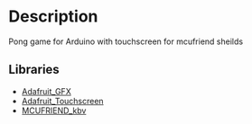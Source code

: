 # Description

Pong game for Arduino with touchscreen for mcufriend sheilds

## Libraries

* [Adafruit_GFX](https://github.com/adafruit/Adafruit-GFX-Library)
* [Adafruit_Touchscreen](https://github.com/adafruit/Adafruit_TouchScreen)
* [MCUFRIEND_kbv](https://github.com/prenticedavid/MCUFRIEND_kbv)
